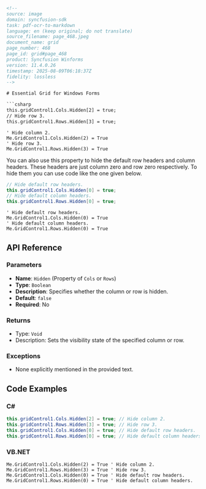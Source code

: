 ```html
<!-- 
source: image
domain: syncfusion-sdk
task: pdf-ocr-to-markdown
language: en (keep original; do not translate)
source_filename: page_468.jpeg
document_name: grid
page_number: 468
page_id: grid#page_468
product: Syncfusion Winforms
version: 11.4.0.26
timestamp: 2025-08-09T06:18:37Z
fidelity: lossless
-->

# Essential Grid for Windows Forms

```csharp
this.gridControl1.Cols.Hidden[2] = true;
// Hide row 3.
this.gridControl1.Rows.Hidden[3] = true;
```

```vbnet
' Hide column 2.
Me.GridControl1.Cols.Hidden(2) = True
' Hide row 3.
Me.GridControl1.Rows.Hidden(3) = True
```

You can also use this property to hide the default row headers and column headers. These headers are just column zero and row zero respectively. To hide them you can use code like the one given below.

```csharp
// Hide default row headers.
this.gridControl1.Cols.Hidden[0] = true;
// Hide default column headers.
this.gridControl1.Rows.Hidden[0] = true;
```

```vbnet
' Hide default row headers.
Me.GridControl1.Cols.Hidden(0) = True
' Hide default column headers.
Me.GridControl1.Rows.Hidden(0) = True
```

## API Reference

### Parameters

- **Name**: `Hidden` (Property of `Cols` or `Rows`)
- **Type**: `Boolean`
- **Description**: Specifies whether the column or row is hidden.
- **Default**: `false`
- **Required**: No

### Returns
- Type: `Void`
- Description: Sets the visibility state of the specified column or row.

### Exceptions
- None explicitly mentioned in the provided text.

## Code Examples

### C#
```csharp
this.gridControl1.Cols.Hidden[2] = true; // Hide column 2.
this.gridControl1.Rows.Hidden[3] = true; // Hide row 3.
this.gridControl1.Cols.Hidden[0] = true; // Hide default row headers.
this.gridControl1.Rows.Hidden[0] = true; // Hide default column headers.
```

### VB.NET
```vbnet
Me.GridControl1.Cols.Hidden(2) = True ' Hide column 2.
Me.GridControl1.Rows.Hidden(3) = True ' Hide row 3.
Me.GridControl1.Cols.Hidden(0) = True ' Hide default row headers.
Me.GridControl1.Rows.Hidden(0) = True ' Hide default column headers.
```

<!-- tags: [Syncfusion, WinForms, Grid, Hide, Rows, Columns, Headers, Properties, C#, VB.NET] keywords: [grid, windows forms, hide, row, column, headers, hidden property, default headers, gridcontrol, synchronization, display, customization] -->
```